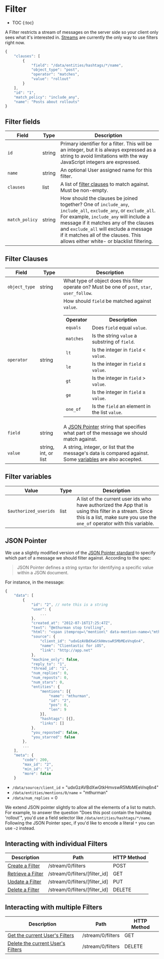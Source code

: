 # Filter

* TOC
{:toc}

A Filter restricts a stream of messages on the server side so your client only sees what it's interested in. [Streams](/docs/resources/stream/) are currently the only way to use filters right now.

~~~ js
{
    "clauses": [
        {
            "field": "/data/entities/hashtags/*/name",
            "object_type": "post",
            "operator": "matches",
            "value": "rollout"
        }
    ],
    "id": "1",
    "match_policy": "include_any",
    "name": "Posts about rollouts"
}
~~~

## Filter fields

<table>
    <thead>
        <tr>
            <th>Field</th>
            <th>Type</th>
            <th>Description</th>
        </tr>
    </thead>
    <tbody>
        <tr>
            <td><code>id</code></td>
            <td>string</td>
            <td>Primary identifier for a filter. This will be an integer, but it is always expressed as a string to avoid limitations with the way JavaScript integers are expressed.</td>
        </tr>
        <tr>
            <td><code>name</code></td>
            <td>string</td>
            <td>An optional User assigned name for this filter.</td>
        </tr>
        <tr>
            <td><code>clauses</code></td>
            <td>list</td>
            <td>A list of <a href="#filter-clauses">filter clauses</a> to match against. Must be non-empty.</td>
        </tr>
        <tr>
            <td><code>match_policy</code></td>
            <td>string</td>
            <td>How should the clauses be joined together? One of <code>include_any</code>, <code>include_all</code>, <code>exclude_any</code>, or <code>exclude_all</code>. For example, <code>include_any</code> will include a message if it matches any of the clauses and <code>exclude_all</code> will exclude a message if it matches all of the clauses. This allows either white- or blacklist filtering.</td>
        </tr>
    </tbody>
</table>

## Filter Clauses

<table>
    <thead>
        <tr>
            <th>Field</th>
            <th>Type</th>
            <th>Description</th>
        </tr>
    </thead>
    <tbody>
        <tr>
            <td><code>object_type</code></td>
            <td>string</td>
            <td>What type of object does this filter operate on? Must be one of <code>post</code>, <code>star</code>, <code>user_follow</code>. </td>
        </tr>
        <tr>
            <td><code>operator</code></td>
            <td>string</td>
            <td>How should <code>field</code> be matched against <code>value</code>.
                <br>
                <table>
                    <tr>
                        <th>Operator</th>
                        <th>Description</th>
                    </tr>
                    <tr>
                        <td><code>equals</code></td>
                        <td>Does <code>field</code> equal <code>value</code>.</td>
                    </tr>
                    <tr>
                        <td><code>matches</code></td>
                        <td>Is the string <code>value</code> a substring of <code>field</code>.</td>
                    </tr>
                    <tr>
                        <td><code>lt</code></td>
                        <td>Is the integer in <code>field</code> &lt; <code>value</code>.</td>
                    </tr>
                    <tr>
                        <td><code>le</code></td>
                        <td>Is the integer in <code>field</code> &le; <code>value</code>.</td>
                    </tr>
                    <tr>
                        <td><code>gt</code></td>
                        <td>Is the integer in <code>field</code> &gt; <code>value</code>.</td>
                    </tr>
                    <tr>
                        <td><code>ge</code></td>
                        <td>Is the integer in <code>field</code> &ge; <code>value</code>.</td>
                    </tr>
                    <tr>
                        <td><code>one_of</code></td>
                        <td>Is the <code>field</code> an element in the list <code>value</code>.</td>
                    </tr>
                </table>
            </td>
        </tr>
        <tr>
            <td><code>field</code></td>
            <td>string</td>
            <td>A <a href="#json-pointer">JSON Pointer</a> string that specifies what part of the message we should match against.</td>
        </tr>
        <tr>
            <td><code>value</code></td>
            <td>string, int, or list</td>
            <td>A string, integer, or list that the message's data is compared against. Some <a href="#filter-variables">variables</a> are also accepted.</td>
        </tr>
    </tbody>
</table>

## Filter variables

<table>
    <thead>
        <tr>
            <th>Value</th>
            <th>Type</th>
            <th>Description</th>
        </tr>
    </thead>
    <tbody>
        <tr>
            <td><code>$authorized_userids</code></td>
            <td>list</td>
            <td>A list of the current user ids who have authorized the App that is using this filter in a stream. Since this is a list, make sure you use the <code>one_of</code> operator with this variable.</td>
        </tr>
    </tbody>
</table>

## JSON Pointer

We use a slightly modified version of the [JSON Pointer standard](http://tools.ietf.org/html/draft-ietf-appsawg-json-pointer-04) to specify which part of a message we should filter against. According to the spec:

> JSON Pointer defines a string syntax for identifying a specific value within a JSON document.

For instance, in the message:

~~~ js
{
    "data": [
        {
            "id": "2", // note this is a string
            "user": {
                ...
            },
            "created_at": "2012-07-16T17:25:47Z",
            "text": "@mthurman stop trolling",
            "html": "<span itemprop=\"mention\" data-mention-name=\"mthurman\" data-mention-id=\"1\">@mthurman</span> stop trolling",
            "source": {
                "client_id": "udxGzAVBdXwGtkHmvswR5MbMEeVnq6n4",
                "name": "Clientastic for iOS",
                "link": "http://app.net"
            },
            "machine_only": false,
            "reply_to": "1",
            "thread_id": "1",
            "num_replies": 0,
            "num_reposts": 0,
            "num_stars": 0,
            "entities": {
                "mentions": [{
                    "name": "mthurman",
                    "id": "2",
                    "pos": 0,
                    "len": 9
                }],
                "hashtags": [{],
                "links": []
            },
            "you_reposted": false,
            "you_starred": false
        },
        ...
    ],
    "meta": {
        "code": 200,
        "max_id": "2",
        "min_id": "1",
        "more": false
    }
~~~

* ```/data/source/client_id``` = "udxGzAVBdXwGtkHmvswR5MbMEeVnq6n4"
* ```/data/entities/mentions/0/name``` = "mthurman"
* ```/data/num_replies``` = 0

We extend JSON pointer slightly to allow all the elements of a list to match. For example, to answer the question "Does this post contain the hashtag 'rollout'", you'd use a field selector like ```/data/entities/hashtags/*/name```. Following the JSON Pointer spec, if you'd like to encode a literal ```*``` you can use ```~2``` instead.

## Interacting with individual Filters

<table>
    <thead>
        <tr>
            <th>Description</th>
            <th>Path</th>
            <th>HTTP Method</th>
        </tr>
    </thead>
    <tbody>
        <tr>
            <td><a href="/appdotnet/api-spec/blob/master/resources/filters.md#create-a-filter">Create a Filter</a></td>
            <td>/stream/0/filters</td>
            <td>POST</td>
        </tr>
        <tr>
            <td><a href="/appdotnet/api-spec/blob/master/resources/filters.md#retrieve-a-filter">Retrieve a Filter</a></td>
            <td>/stream/0/filters/[filter_id]</td>
            <td>GET</td>
        </tr>
        <tr>
            <td><a href="/appdotnet/api-spec/blob/master/resources/filters.md#update-a-filter">Update a Filter</a></td>
            <td>/stream/0/filters/[filter_id]</td>
            <td>PUT</td>
        </tr>
        <tr>
            <td><a href="/appdotnet/api-spec/blob/master/resources/filters.md#delete-a-filter">Delete a Filter</a></td>
            <td>/stream/0/filters/[filter_id]</td>
            <td>DELETE</td>
        </tr>
    </tbody>
</table>

## Interacting with multiple Filters

<table>
    <thead>
        <tr>
            <th>Description</th>
            <th>Path</th>
            <th>HTTP Method</th>
        </tr>
    </thead>
    <tbody>
        <tr>
            <td><a href="/appdotnet/api-spec/blob/master/resources/filters.md#get-current-users-filters">Get the current User's Filters</a></td>
            <td>/stream/0/filters</td>
            <td>GET</td>
        </tr>
        <tr>
            <td><a href="/appdotnet/api-spec/blob/master/resources/filters.md#delete-all-of-the-current-users-filters">Delete the current User's Filters</a></td>
            <td>/stream/0/filters</td>
            <td>DELETE</td>
        </tr>
    </tbody>
</table>
